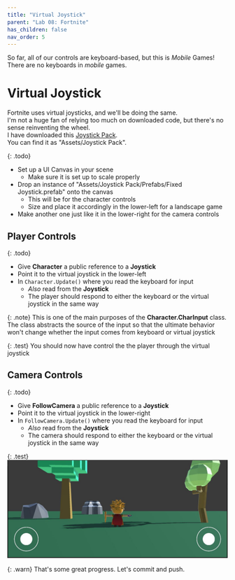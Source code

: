 ```yaml
---
title: "Virtual Joystick"
parent: "Lab 08: Fortnite"
has_children: false
nav_order: 5
---
```


So far, all of our controls are keyboard-based, but this is *Mobile* Games!\
There are no keyboards in *mobile* games.

# Virtual Joystick
Fortnite uses virtual joysticks, and we'll be doing the same.\
I'm not a huge fan of relying too much on downloaded code, but there's no sense reinventing the wheel.\
I have downloaded this [Joystick Pack](https://assetstore.unity.com/packages/tools/input-management/joystick-pack-107631#description).\
You can find it as "Assets/Joystick Pack".

{: .todo}
* Set up a UI Canvas in your scene
	* Make sure it is set up to scale properly
* Drop an instance of "Assets/Joystick Pack/Prefabs/Fixed Joystick.prefab" onto the canvas
	* This will be for the character controls
	* Size and place it accordingly in the lower-left for a landscape game
* Make another one just like it in the lower-right for the camera controls

## Player Controls

{: .todo}
* Give **Character** a public reference to a **Joystick**
* Point it to the virtual joystick in the lower-left
* In `Character.Update()` where you read the keyboard for input
	* *Also* read from the **Joystick** 
	* The player should respond to either the keyboard or the virtual joystick in the same way

{: .note}
This is one of the main purposes of the **Character.CharInput** class.\
The class abstracts the source of the input so that the ultimate behavior won't change whether the input comes from keyboard or virtual joystick

{: .test}
You should now have control the the player through the virtual joystick

## Camera Controls

{: .todo}
* Give **FollowCamera** a public reference to a **Joystick**
* Point it to the virtual joystick in the lower-right
* In `FollowCamera.Update()` where you read the keyboard for input
	* *Also* read from the **Joystick** 
	* The camera should respond to either the keyboard or the virtual joystick in the same way

{: .test}
![Virtual Joysticks](images/lab08/sticks.jpg "Virtual Joysticks")

{: .warn}
That's some great progress. Let's commit and push.
